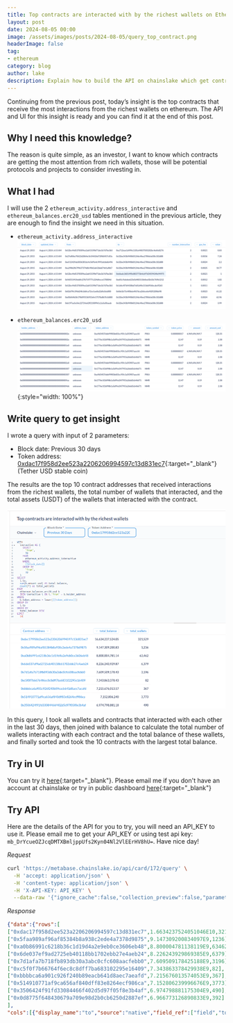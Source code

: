 ```yaml
---
title: Top contracts are interacted with by the richest wallets on Ethereum
layout: post
date: 2024-08-05 00:00
image: /assets/images/posts/2024-08-05/query_top_contract.png
headerImage: false
tag:
- ethereum
category: blog
author: lake
description: Explain how to build the API on chainslake which get contracts are interacted with by the richest wallets on Ethereum
---
```


Continuing from the previous post, today’s insight is the top contracts that receive the most interactions from the richest wallets on ethereum. The API and UI for this insight is ready and you can find it at the end of this post.

## Why I need this knowledge?

The reason is quite simple, as an investor, I want to know which contracts are getting the most attention from rich wallets, those will be potential protocols and projects to consider investing in.

## What I had

I will use the 2 `ethereum_activity.address_interactive` and `ethereum_balances.erc20_usd` tables mentioned in the previous article, they are enough to find the insight we need in this situation.

- `ethereum_activity.address_interactive`
![Activity Address Interactive](/assets/images/posts/2024-08-04/activity_address_interactive.png)

- `ethereum_balances.erc20_usd`
![Balances ERC20 USD](/assets/images/posts/2024-08-04/balances.erc20_usd.png){:style="width: 100%"}

## Write query to get insight

I wrote a query with input of 2 parameters:

  - Block date: Previous 30 days
  - Token address: [0xdac17f958d2ee523a2206206994597c13d831ec7](https://etherscan.io/address/0xdac17f958d2ee523a2206206994597c13d831ec7){:target="_blank"} (Tether USD stable coin)

The results are the top 10 contract addresses that received interactions from the richest wallets, the total number of wallets that interacted, and the total assets (USDT) of the wallets that interacted with the contract.

![Query top contracts](/assets/images/posts/2024-08-05/query_top_contract.png)

In this query, I took all wallets and contracts that interacted with each other in the last 30 days, then joined with balance to calculate the total number of wallets interacting with each contract and the total balance of these wallets, and finally sorted and took the 10 contracts with the largest total balance.

## Try in UI

You can try it [here](https://metabase.chainslake.io/question/172-top-contracts-are-interacted-with-by-the-richest-wallets){:target="_blank"}. Please email me if you don't have an account at chainslake or try in public dashboard [here](https://metabase.chainslake.io/public/dashboard/63a610b0-7957-4860-96fa-71a6c14dc78c){:target="_blank"}

## Try API

Here are the details of the API for you to try, you will need an API_KEY to use it. Please email me to get your API_KEY or using test api key: `mb_DrYcueOZJcqDMTXBmljppUfs2Kyn04Nl2VlEErHV8hU=`. Have nice day!

*Request*

```sh
curl 'https://metabase.chainslake.io/api/card/172/query' \
  -H 'accept: application/json' \
  -H 'content-type: application/json' \
  -H 'X-API-KEY: API_KEY' \
  --data-raw '{"ignore_cache":false,"collection_preview":false,"parameters":[{"id":"fe72eb56-d774-4472-a465-727e4722f6aa","type":"date/all-options","value":"past30days","target":["dimension",["template-tag","block_date"]]},{"id":"ecb92861-4133-4425-858b-0a2be7d73521","type":"category","value":"0xdac17f958d2ee523a2206206994597c13d831ec7","target":["variable",["template-tag","token_address"]]}]}'
```

*Response*

```json
{"data":{"rows":[
["0xdac17f958d2ee523a2206206994597c13d831ec7",1.6634237524051046E10,321529],
["0x5faa989af96af85384b8a938c2ede4a7378d9875",9.147309200834097E9,1236],
["0xa0b86991c6218b36c1d19d4a2e9eb0ce3606eb48",8.800004781138119E9,63462],
["0x6de037ef9ad2725eb40118bb1702ebb27e4aeb24",8.226243929869385E9,6379],
["0x7d1afa7b718fb893db30a3abc0cfc608aacfebb0",7.609509178425188E9,3196],
["0xc5f0f7b66764f6ec8c8dff7ba683102295e16409",7.343863378429938E9,82],
["0xbbbbca6a901c926f240b89eacb641d8aec7aeafd",7.215676013574053E9,367],
["0x514910771af9ca656af840dff83e8264ecf986ca",7.152806239996676E9,3773],
["0x3506424f91fd33084466f402d5d97f05f8e3b4af",6.974798881175304E9,490],
["0x0d8775f648430679a709e98d2b0cb6250d2887ef",6.966773126890833E9,392]
],
"cols":[{"display_name":"to","source":"native","field_ref":["field","to",{"base-type":"type/Text"}],"name":"to","base_type":"type/Text","effective_type":"type/Text"},{"display_name":"total_balance","source":"native","field_ref":["field","total_balance",{"base-type":"type/Float"}],"name":"total_balance","base_type":"type/Float","effective_type":"type/Float"},{"display_name":"total_wallets","source":"native","field_ref":["field","total_wallets",{"base-type":"type/BigInteger"}],"name":"total_wallets","base_type":"type/BigInteger","effective_type":"type/BigInteger"}]}}
```